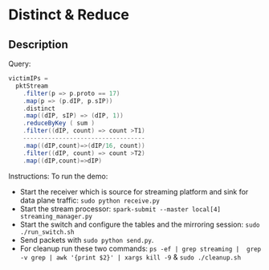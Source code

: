 # Distinct & Reduce

## Description
Query:
```scala
victimIPs =
  pktStream
    .filter(p => p.proto == 17)
    .map(p => (p.dIP, p.sIP))
    .distinct
    .map((dIP, sIP) => (dIP, 1))
    .reduceByKey ( sum )
    .filter((dIP, count) => count >T1)
    ----------------------------------
    .map((dIP,count)=>(dIP/16, count))
    .filter((dIP, count) => count >T2)
    .map((dIP,count)=>dIP)
```

Instructions:
To run the demo:
- Start the receiver which is source for streaming platform and sink for data plane traffic: `sudo python receive.py`
- Start the stream processor: `spark-submit --master local[4] streaming_manager.py`
- Start the switch and configure the tables and the mirroring session: `sudo
  ./run_switch.sh`
- Send packets with `sudo python send.py`.
- For cleanup run these two commands: `ps -ef | grep streaming |  grep -v grep | awk '{print $2}' | xargs kill -9` & `sudo ./cleanup.sh`
